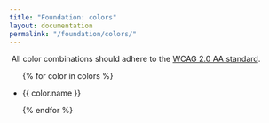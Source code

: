 ```yaml
---
title: "Foundation: colors"
layout: documentation
permalink: "/foundation/colors/"
---
```


​
All color combinations should adhere to the [WCAG 2.0 AA standard](https://www.w3.org/TR/WCAG20/).

<div class="au-o-box au-d-component">
  <ul class="au-o-grid au-o-grid--small u-margin-bottom">
    {% for color in colors %}<li class="au-o-grid__item au-u-1-2 au-u-1-5@small">
      <div class="au-o-box au-o-box--flush">
        <div class="au-d-swatch au-d-swatch--yellow" style="background-color: {{ color.value }}"></div>
        <p class="au-u-h6">{{ color.name }}</p>
      </div>
    </li>{% endfor %}
  </ul>
</div>
